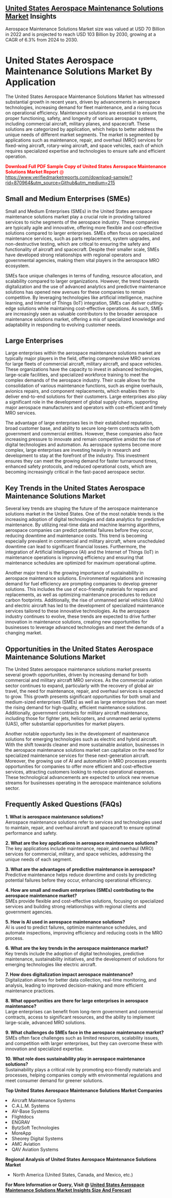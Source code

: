 <h2><a href="https://www.verifiedmarketreports.com/download-sample/?rid=870964&amp;utm_source=Github&amp;utm_medium=215" target="_blank">United States Aerospace Maintenance Solutions Market</a> Insights</h2><p>Aerospace Maintenance Solutions Market size was valued at USD 70 Billion in 2022 and is projected to reach USD 103 Billion by 2030, growing at a CAGR of 6.3% from 2024 to 2030.</p><p><h1>United States Aerospace Maintenance Solutions Market By Application</h1> <p>The United States Aerospace Maintenance Solutions Market has witnessed substantial growth in recent years, driven by advancements in aerospace technologies, increasing demand for fleet maintenance, and a rising focus on operational efficiency. Maintenance solutions are essential to ensure the proper functioning, safety, and longevity of various aerospace systems, including commercial aircraft, military planes, and spacecraft. These solutions are categorized by application, which helps to better address the unique needs of different market segments. The market is segmented by applications such as maintenance, repair, and overhaul (MRO) services for fixed-wing aircraft, rotary-wing aircraft, and space vehicles, each of which requires specialized expertise and technologies to ensure safe and efficient operation. <p><span class=""><span style="color: #ff0000;"><strong>Download Full PDF Sample Copy of United States Aerospace Maintenance Solutions Market Report</strong> @ </span><a href="https://www.verifiedmarketreports.com/download-sample/?rid=870964&amp;utm_source=Github&amp;utm_medium=215" target="_blank">https://www.verifiedmarketreports.com/download-sample/?rid=870964&amp;utm_source=Github&amp;utm_medium=215</a></span></p></p> <h2>Small and Medium Enterprises (SMEs)</h2> <p>Small and Medium Enterprises (SMEs) in the United States aerospace maintenance solutions market play a crucial role in providing tailored services to niche segments of the aerospace industry. These companies are typically agile and innovative, offering more flexible and cost-effective solutions compared to larger enterprises. SMEs often focus on specialized maintenance services, such as parts replacement, system upgrades, and non-destructive testing, which are critical to ensuring the safety and functionality of aircraft and spacecraft. Despite their smaller scale, SMEs have developed strong relationships with regional operators and governmental agencies, making them vital players in the aerospace MRO ecosystem.</p> <p>SMEs face unique challenges in terms of funding, resource allocation, and scalability compared to larger organizations. However, the trend towards digitalization and the use of advanced analytics and predictive maintenance solutions has opened new avenues for these companies to remain competitive. By leveraging technologies like artificial intelligence, machine learning, and Internet of Things (IoT) integration, SMEs can deliver cutting-edge solutions while maintaining cost-effective operations. As such, SMEs are increasingly seen as valuable contributors to the broader aerospace maintenance solutions market, offering a mix of specialized knowledge and adaptability in responding to evolving customer needs.</p> <h2>Large Enterprises</h2> <p>Large enterprises within the aerospace maintenance solutions market are typically major players in the field, offering comprehensive MRO services for large fleets of commercial aircraft, military aircraft, and space vehicles. These organizations have the capacity to invest in advanced technologies, large-scale facilities, and specialized workforce training to meet the complex demands of the aerospace industry. Their scale allows for the consolidation of various maintenance functions, such as engine overhauls, avionics repairs, and component replacements, which enables them to deliver end-to-end solutions for their customers. Large enterprises also play a significant role in the development of global supply chains, supporting major aerospace manufacturers and operators with cost-efficient and timely MRO services.</p> <p>The advantage of large enterprises lies in their established reputation, broad customer base, and ability to secure long-term contracts with both government and commercial entities. However, these companies also face increasing pressure to innovate and remain competitive amidst the rise of digital technologies and automation. As aerospace systems become more complex, large enterprises are investing heavily in research and development to stay at the forefront of the industry. This investment ensures they can meet the growing demand for faster turnaround times, enhanced safety protocols, and reduced operational costs, which are becoming increasingly critical in the fast-paced aerospace sector.</p> <h2>Key Trends in the United States Aerospace Maintenance Solutions Market</h2> <p>Several key trends are shaping the future of the aerospace maintenance solutions market in the United States. One of the most notable trends is the increasing adoption of digital technologies and data analytics for predictive maintenance. By utilizing real-time data and machine learning algorithms, aerospace companies can predict potential failures before they occur, reducing downtime and maintenance costs. This trend is becoming especially prevalent in commercial and military aircraft, where unscheduled downtime can lead to significant financial losses. Furthermore, the integration of Artificial Intelligence (AI) and the Internet of Things (IoT) in maintenance operations is improving efficiency and ensuring that maintenance schedules are optimized for maximum operational uptime.</p> <p>Another major trend is the growing importance of sustainability in aerospace maintenance solutions. Environmental regulations and increasing demand for fuel efficiency are prompting companies to develop greener solutions. This includes the use of eco-friendly materials for repairs and replacements, as well as optimizing maintenance procedures to reduce carbon footprints. Additionally, the rise of unmanned aerial vehicles (UAVs) and electric aircraft has led to the development of specialized maintenance services tailored to these innovative technologies. As the aerospace industry continues to evolve, these trends are expected to drive further innovation in maintenance solutions, creating new opportunities for businesses to leverage advanced technologies and meet the demands of a changing market.</p> <h2>Opportunities in the United States Aerospace Maintenance Solutions Market</h2> <p>The United States aerospace maintenance solutions market presents several growth opportunities, driven by increasing demand for both commercial and military aircraft MRO services. As the commercial aviation sector continues to expand, particularly with the recovery of global air travel, the need for maintenance, repair, and overhaul services is expected to grow. This growth presents significant opportunities for both small and medium-sized enterprises (SMEs) as well as large enterprises that can meet the rising demand for high-quality, efficient maintenance solutions. Additionally, government contracts for military aircraft maintenance, including those for fighter jets, helicopters, and unmanned aerial systems (UAS), offer substantial opportunities for market players.</p> <p>Another notable opportunity lies in the development of maintenance solutions for emerging technologies such as electric and hybrid aircraft. With the shift towards cleaner and more sustainable aviation, businesses in the aerospace maintenance solutions market can capitalize on the need for specialized maintenance services for these next-generation aircraft. Moreover, the growing use of AI and automation in MRO processes presents opportunities for companies to offer more efficient and cost-effective services, attracting customers looking to reduce operational expenses. These technological advancements are expected to unlock new revenue streams for businesses operating in the aerospace maintenance solutions sector.</p> <h2>Frequently Asked Questions (FAQs)</h2> <p><b>1. What is aerospace maintenance solutions?</b><br> Aerospace maintenance solutions refer to services and technologies used to maintain, repair, and overhaul aircraft and spacecraft to ensure optimal performance and safety.</p> <p><b>2. What are the key applications in aerospace maintenance solutions?</b><br> The key applications include maintenance, repair, and overhaul (MRO) services for commercial, military, and space vehicles, addressing the unique needs of each segment.</p> <p><b>3. What are the advantages of predictive maintenance in aerospace?</b><br> Predictive maintenance helps reduce downtime and costs by predicting potential failures before they occur, enhancing operational efficiency.</p> <p><b>4. How are small and medium enterprises (SMEs) contributing to the aerospace maintenance market?</b><br> SMEs provide flexible and cost-effective solutions, focusing on specialized services and building strong relationships with regional clients and government agencies.</p> <p><b>5. How is AI used in aerospace maintenance solutions?</b><br> AI is used to predict failures, optimize maintenance schedules, and automate inspections, improving efficiency and reducing costs in the MRO process.</p> <p><b>6. What are the key trends in the aerospace maintenance market?</b><br> Key trends include the adoption of digital technologies, predictive maintenance, sustainability initiatives, and the development of solutions for emerging technologies like electric aircraft.</p> <p><b>7. How does digitalization impact aerospace maintenance?</b><br> Digitalization allows for better data collection, real-time monitoring, and analysis, leading to improved decision-making and more efficient maintenance practices.</p> <p><b>8. What opportunities are there for large enterprises in aerospace maintenance?</b><br> Large enterprises can benefit from long-term government and commercial contracts, access to significant resources, and the ability to implement large-scale, advanced MRO solutions.</p> <p><b>9. What challenges do SMEs face in the aerospace maintenance market?</b><br> SMEs often face challenges such as limited resources, scalability issues, and competition with larger enterprises, but they can overcome these with innovation and specialized expertise.</p> <p><b>10. What role does sustainability play in aerospace maintenance solutions?</b><br> Sustainability plays a critical role by promoting eco-friendly materials and processes, helping companies comply with environmental regulations and meet consumer demand for greener solutions.</p> </p><p><strong>Top United States Aerospace Maintenance Solutions Market Companies</strong></p><div data-test-id=""><p><li>Aircraft Maintenance Systems</li><li> C.A.L.M. Systems</li><li> AV-Base Systems</li><li> Flightdocs</li><li> ENGRAV</li><li> BytzSoft Technologies</li><li> MoreApp</li><li> Sheorey Digital Systems</li><li> AMC Aviation</li><li> QAV Aviation Systems</li></p><div><strong>Regional Analysis of&nbsp;United States Aerospace Maintenance Solutions Market</strong></div><ul><li dir="ltr"><p dir="ltr">North America&nbsp;(United States, Canada, and Mexico, etc.)</p></li></ul><p><strong>For More Information or Query, Visit @&nbsp;</strong><strong><a href="https://www.verifiedmarketreports.com/product/aerospace-maintenance-solutions-market/?utm_source=Github&amp;utm_medium=215" target="_blank">United States Aerospace Maintenance Solutions Market Insights Size And Forecast</a></strong></p></div>
